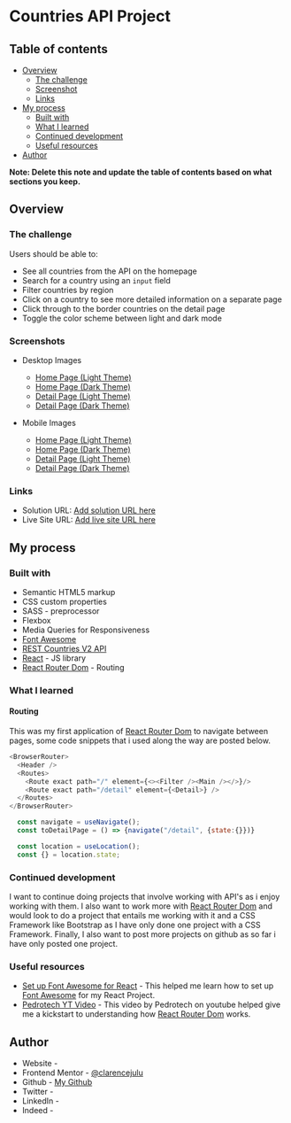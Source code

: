 # Countries API Project

## Table of contents

- [Overview](#overview)
  - [The challenge](#the-challenge)
  - [Screenshot](#screenshot)
  - [Links](#links)
- [My process](#my-process)
  - [Built with](#built-with)
  - [What I learned](#what-i-learned)
  - [Continued development](#continued-development)
  - [Useful resources](#useful-resources)
- [Author](#author)

**Note: Delete this note and update the table of contents based on what sections you keep.**

## Overview

### The challenge

Users should be able to:

- See all countries from the API on the homepage
- Search for a country using an `input` field
- Filter countries by region
- Click on a country to see more detailed information on a separate page
- Click through to the border countries on the detail page
- Toggle the color scheme between light and dark mode 

### Screenshots
- Desktop Images
  - [Home Page (Light Theme)](/design/desktop-home-light.png)
  - [Home Page (Dark Theme)](/design/desktop-home-dark.png)
  - [Detail Page (Light Theme)](/design/desktop-detail-light.png)
  - [Detail Page (Dark Theme)](/design/desktop-detail-dark.png)

- Mobile Images
  - [Home Page (Light Theme)](/design/mobile-home-light.png)
  - [Home Page (Dark Theme)](/design/mobile-home-dark.png)
  - [Detail Page (Light Theme)](/design/mobile-detail-light.png)
  - [Detail Page (Dark Theme)](/design/mobile-detail-dark.png)


### Links

- Solution URL: [Add solution URL here](https://your-solution-url.com)
- Live Site URL: [Add live site URL here](https://your-live-site-url.com)

## My process

### Built with

- Semantic HTML5 markup
- CSS custom properties
- SASS - preprocessor
- Flexbox
- Media Queries for Responsiveness
- [Font Awesome](https://fontawesome.com/icons/)
- [REST Countries V2 API](https://restcountries.com/#api-endpoints-v2)
- [React](https://reactjs.org/) - JS library
- [React Router Dom](https://v5.reactrouter.com/web/guides/quick-start) - Routing

### What I learned

#### Routing

This was my first application of [React Router Dom](https://v5.reactrouter.com/web/guides/quick-start) to navigate between pages, some code snippets that i used along the way are posted below.
```js
<BrowserRouter>
  <Header />
  <Routes>
    <Route exact path="/" element={<><Filter /><Main /></>}/>
    <Route exact path="/detail" element={<Detail>} />
  </Routes>
</BrowserRouter>
```
```js
  const navigate = useNavigate();
  const toDetailPage = () => {navigate("/detail", {state:{}})}
```
```js
  const location = useLocation();
  const {} = location.state;
```

### Continued development

I want to continue doing projects that involve working with API's as i enjoy working with them. I also want to work more with [React Router Dom](https://v5.reactrouter.com/web/guides/quick-start) and would look to do a project that entails me working with it and a CSS Framework like Bootstrap as I have only done one project with a CSS Framework.
Finally, I also want to post more projects on github as so far i have only posted one project.

### Useful resources

- [Set up Font Awesome for React](https://fontawesome.com/docs/web/use-with/react/) - This helped me learn how to set up [Font Awesome](https://fontawesome.com/icons/) for my React Project.
- [Pedrotech YT Video](https://youtu.be/UjHT_NKR_gU) - This video by Pedrotech on youtube helped give me a kickstart to understanding how [React Router Dom](https://v5.reactrouter.com/web/guides/quick-start) works.

## Author

- Website - []()
- Frontend Mentor - [@clarencejulu](https://www.frontendmentor.io/profile/clarencejulu)
- Github - [My Github](https://github.com/clarencejulu)
- Twitter - []()
- LinkedIn - []()
- Indeed - []()

